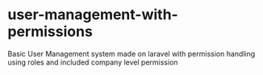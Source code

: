 # user-management-with-permissions
Basic User Management system made on laravel with permission handling using roles and included company level permission
